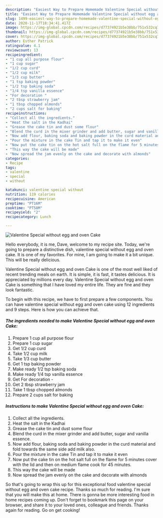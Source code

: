 ```yaml
---
description: "Easiest Way to Prepare Homemade Valentine Special without egg and oven Cake"
title: "Easiest Way to Prepare Homemade Valentine Special without egg and oven Cake"
slug: 1499-easiest-way-to-prepare-homemade-valentine-special-without-egg-and-oven-cake
date: 2020-11-17T18:34:41.417Z
image: https://img-global.cpcdn.com/recipes/d77374921b5e38bb/751x532cq70/valentine-special-without-egg-and-oven-cake-recipe-main-photo.jpg
thumbnail: https://img-global.cpcdn.com/recipes/d77374921b5e38bb/751x532cq70/valentine-special-without-egg-and-oven-cake-recipe-main-photo.jpg
cover: https://img-global.cpcdn.com/recipes/d77374921b5e38bb/751x532cq70/valentine-special-without-egg-and-oven-cake-recipe-main-photo.jpg
author: Esther Patrick
ratingvalue: 4.1
reviewcount: 13
recipeingredient:
- "1 cup all purpose flour"
- "1 cup sugar"
- "1/2 cup curd"
- "1/2 cup milk"
- "1/3 cup butter"
- "1 tsp baking powder"
- "1/2 tsp baking soda"
- "1/4 tsp vanilla essence"
- "For decoration "
- "2 tbsp strawberry jam"
- "1 tbsp chopped almonds"
- "2 cups salt for baking"
recipeinstructions:
- "Collect all the ingredients."
- "Heat the salt in the Kadhai"
- "Grease the cake tin and dust some flour"
- "Blend the curd in the mixer grinder and add butter, sugar and vanilla essence."
- "Now add flour, baking soda and baking powder in the curd material and fold towards the same side add milk also."
- "Pour the mixture in the cake Tin and tap it to make it even"
- "Now put the cake tin on the hot salt full on the flame for 5 minutes cover with the lid and then on medium flame cook for 45 minutes."
- "This way the cake will be made"
- "Now spread the jam evenly on the cake and decorate with almonds"
categories:
- Recipe
tags:
- valentine
- special
- without

katakunci: valentine special without 
nutrition: 119 calories
recipecuisine: American
preptime: "PT16M"
cooktime: "PT58M"
recipeyield: "2"
recipecategory: Lunch

---
```



![Valentine Special without egg and oven Cake](https://img-global.cpcdn.com/recipes/d77374921b5e38bb/751x532cq70/valentine-special-without-egg-and-oven-cake-recipe-main-photo.jpg)

Hello everybody, it is me, Dave, welcome to my recipe site. Today, we're going to prepare a distinctive dish, valentine special without egg and oven cake. It is one of my favorites. For mine, I am going to make it a bit unique. This will be really delicious.

Valentine Special without egg and oven Cake is one of the most well liked of recent trending meals on earth. It is simple, it is fast, it tastes delicious. It is appreciated by millions every day. Valentine Special without egg and oven Cake is something that I have loved my entire life. They are fine and they look fantastic.




To begin with this recipe, we have to first prepare a few components. You can have valentine special without egg and oven cake using 12 ingredients and 9 steps. Here is how you can achieve that.

<!--inarticleads1-->

##### The ingredients needed to make Valentine Special without egg and oven Cake:

1. Prepare 1 cup all purpose flour
1. Prepare 1 cup sugar
1. Get 1/2 cup curd
1. Take 1/2 cup milk
1. Take 1/3 cup butter
1. Get 1 tsp baking powder
1. Make ready 1/2 tsp baking soda
1. Make ready 1/4 tsp vanilla essence
1. Get For decoration -
1. Get 2 tbsp strawberry jam
1. Take 1 tbsp chopped almonds
1. Prepare 2 cups salt for baking




<!--inarticleads2-->

##### Instructions to make Valentine Special without egg and oven Cake:

1. Collect all the ingredients.
1. Heat the salt in the Kadhai
1. Grease the cake tin and dust some flour
1. Blend the curd in the mixer grinder and add butter, sugar and vanilla essence.
1. Now add flour, baking soda and baking powder in the curd material and fold towards the same side add milk also.
1. Pour the mixture in the cake Tin and tap it to make it even
1. Now put the cake tin on the hot salt full on the flame for 5 minutes cover with the lid and then on medium flame cook for 45 minutes.
1. This way the cake will be made
1. Now spread the jam evenly on the cake and decorate with almonds




So that's going to wrap this up for this exceptional food valentine special without egg and oven cake recipe. Thanks so much for reading. I'm sure that you will make this at home. There is gonna be more interesting food in home recipes coming up. Don't forget to bookmark this page on your browser, and share it to your loved ones, colleague and friends. Thanks again for reading. Go on get cooking!
